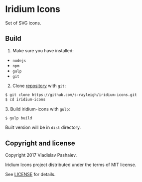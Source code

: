 # Iridium Icons
Set of SVG icons.

## Build
1. Make sure you have installed:
* `nodejs`
* `npm`
* `gulp`
* `git`
2. Clone [repository] with `git`:
```sh
$ git clone https://github.com/s-rayleigh/iridium-icons.git
$ cd iridium-icons
```
[repository]: https://github.com/s-rayleigh/iridium-icons
3. Build iridium-icons with `gulp`:
```sh
$ gulp build
```
Built version will be in `dist` directory.

## Copyright and license
Copyright 2017 Vladislav Pashaiev.

Iridium Icons project distributed under the terms of MIT license.

See [LICENSE](LICENSE) for details.